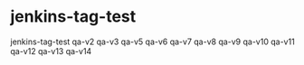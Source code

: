 # jenkins-tag-test
jenkins-tag-test
qa-v2
qa-v3
qa-v5
qa-v6
qa-v7
qa-v8
qa-v9
qa-v10
qa-v11
qa-v12
qa-v13
qa-v14